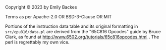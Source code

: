 Copyright © 2023 by Emily Backes

Terms as per Apache-2.0 OR BSD-3-Clause OR MIT

Portions of the instruction data table and its original formatting in `src/cpu816/data.pl` are derived from the "65C816 Opcodes" guide by Bruce Clark, as found at http://www.6502.org/tutorials/65c816opcodes.html .  The perl is regrettably my own vice.

